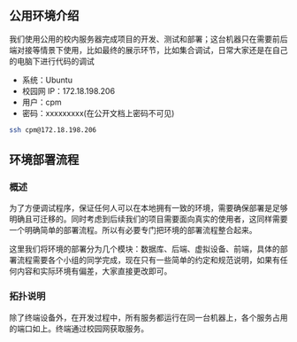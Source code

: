 
## 公用环境介绍

我们使用公用的校内服务器完成项目的开发、测试和部署；这台机器只在需要前后端对接等情景下使用，比如最终的展示环节，比如集合调试，日常大家还是在自己的电脑下进行代码的调试

- 系统：Ubuntu
- 校园网 IP：172.18.198.206
- 用户：cpm
- 密码：xxxxxxxxx(在公开文档上密码不可见)

```bash
ssh cpm@172.18.198.206
```

## 环境部署流程

### 概述

为了方便调试程序，保证任何人可以在本地拥有一致的环境，需要确保部署是足够明确且可迁移的。同时考虑到后续我们的项目需要面向真实的使用者，这同样需要一个明确简单的部署流程。所以有必要专门把环境的部署流程整合起来。

这里我们将环境的部署分为几个模块：数据库、后端、虚拟设备、前端，具体的部署流程需要各个小组的同学完成，现在只有一些简单的约定和规范说明，如果有任何内容和实际环境有偏差，大家直接更改即可。

### 拓扑说明

除了终端设备外，在开发过程中，所有服务都运行在同一台机器上，各个服务占用的端口如上。终端通过校园网获取服务。
